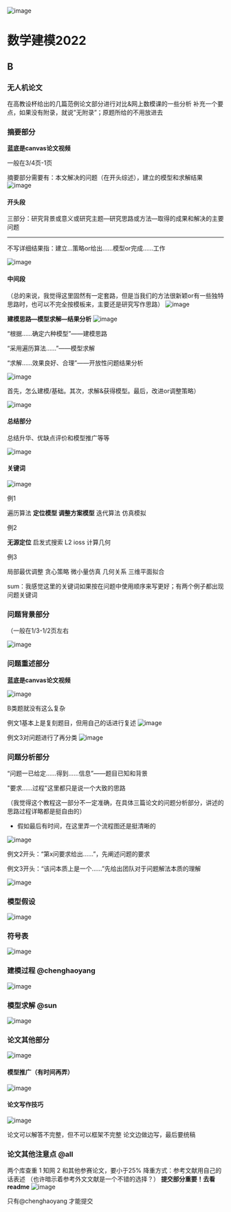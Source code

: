 ![image](https://github.com/CUMCM2023-111/Essay-writing/assets/136955812/530f2659-3b9f-4cce-af3e-4a7403deafde)




# 数学建模2022

## B

### 无人机论文

在高教设杯给出的几篇范例论文部分进行对比&网上数模课的一些分析
补充一个要点，如果没有附录，就说”无附录”；原题所给的不用放进去


### 摘要部分
**蓝底是canvas论文视频**


一般在3/4页-1页

摘要部分需要有：本文解决的问题（在开头综述），建立的模型和求解结果
![image](https://github.com/CUMCM2023-111/Essay-writing/assets/136955812/a8ba38e4-58de-4f23-a9a1-01426cd82806)



#### 开头段

三部分：研究背景或意义或研究主题—研究思路或方法—取得的成果和解决的主要问题



---


不写详细结果指：建立…策略or给出……模型or完成……工作

![image](https://github.com/CUMCM2023-111/Essay-writing/assets/136955812/19fbda67-7a7d-4a40-a787-998559dc03a6)


#### 中间段

（总的来说，我觉得这里固然有一定套路，但是当我们的方法很新颖or有一些独特思路时，也可以不完全按模板来，主要还是研究写作思路）
![image](https://github.com/CUMCM2023-111/Essay-writing/assets/136955812/5855f672-c2df-4ec7-a8af-7f503c0c6578)





**建模思路—模型求解—结果分析**
![image](https://github.com/CUMCM2023-111/Essay-writing/assets/136955812/4a55dda7-f6a2-4f93-8cd5-a0b41055e6cc)





“根据……确定六种模型”——建模思路

“采用遍历算法……”——模型求解

“求解……效果良好、合理”——开放性问题结果分析

![image](https://github.com/CUMCM2023-111/Essay-writing/assets/136955812/366c1ee6-f806-477f-a751-8710c9e4a67d)

首先，怎么建模/基础。其次，求解&获得模型。最后，改进or调整策略）

![image](https://github.com/CUMCM2023-111/Essay-writing/assets/136955812/accb87ca-daed-4fdd-869c-d147e4e9ff80)


#### 总结部分

总结升华、优缺点评价和模型推广等等

![image](https://github.com/CUMCM2023-111/Essay-writing/assets/136955812/a027c636-c0b9-4705-a25a-8701a1b75428)


#### 关键词
![image](https://github.com/CUMCM2023-111/Essay-writing/assets/136955812/940b676f-d2c5-4d1f-b268-d1ba62b51675)



例1

遍历算法  **定位模型  调整方案模型**  迭代算法  仿真模拟

例2

**无源定位**  启发式搜索  L2 ioss 计算几何

例3

局部最优调整  贪心策略  微小量仿真  几何关系  三维平面拟合

sum：我感觉这里的关键词如果按在问题中使用顺序来写更好；有两个例子都出现问题关键词



### 问题背景部分

（一般在1/3-1/2页左右

![image](https://github.com/CUMCM2023-111/Essay-writing/assets/136955812/36dcd7b5-0b32-47fc-b0f2-cf5afe329986)




### 问题重述部分
**蓝底是canvas论文视频**



![image](https://github.com/CUMCM2023-111/Essay-writing/assets/136955812/31b61d3b-ce0b-4e7c-9a57-9250cb002108)

B类题就没有这么复杂

例文1基本上是复刻题目，但用自己的话进行复述
![image](https://github.com/CUMCM2023-111/Essay-writing/assets/136955812/1899b68d-c7fc-4a93-a71f-051184c1655c)


例文3对问题进行了再分类
![image](https://github.com/CUMCM2023-111/Essay-writing/assets/136955812/09e3b660-2cb9-4ba4-8dc1-6024f4c768b8)



### 问题分析部分



“问题一已给定……得到……信息”——题目已知和背景

"要求……过程"这里都只是说一个大致的思路

（我觉得这个教程这一部分不一定准确，在具体三篇论文的问题分析部分，讲述的思路过程详略都是挺自由的）

- 假如最后有时间，在这里弄一个流程图还是挺清晰的

![image](https://github.com/CUMCM2023-111/Essay-writing/assets/136955812/7a76a93c-2352-41b7-b96f-a93d1841392c)






例文2开头：“第x问要求给出……”，先阐述问题的要求

例文3开头：“该问本质上是一个……”先给出团队对于问题解法本质的理解

![image](https://github.com/CUMCM2023-111/Essay-writing/assets/136955812/eb2974cc-a2e0-43d1-ba35-c32f5d5938a7)

### 模型假设
![image](https://github.com/CUMCM2023-111/Essay-writing/assets/136955812/00e4ffc5-cad7-4f81-b008-a7aa43b1e3c9)

### 符号表
![image](https://github.com/CUMCM2023-111/Essay-writing/assets/136955812/ec687459-13c1-4cd3-a864-f0673fd09958)

### 建模过程 @chenghaoyang
![image](https://github.com/CUMCM2023-111/Essay-writing/assets/136955812/bdfede79-0fce-44cf-926e-f657282dadf2)

### 模型求解 @sun
![image](https://github.com/CUMCM2023-111/Essay-writing/assets/136955812/8b7124b9-df74-4689-a136-d91a1399be1b)

### 论文其他部分

![image](https://github.com/CUMCM2023-111/Essay-writing/assets/136955812/c389b2da-e108-4e5f-b6ae-82ae61314610)
#### 模型推广（有时间再弄）
![image](https://github.com/CUMCM2023-111/Essay-writing/assets/136955812/f8276228-b802-484d-8e8a-030decc682b1)

#### 论文写作技巧
![image](https://github.com/CUMCM2023-111/Essay-writing/assets/136955812/b6d8f9ef-67a1-4ced-9311-43a68481ee66)

论文可以解答不完整，但不可以框架不完整
论文边做边写，最后要统稿

### 论文其他注意点 @all
两个库查重 1 知网 2 和其他参赛论文，要小于25%
降重方式：参考文献用自己的话表述
（也许暗示着参考外文文献是一个不错的选择？）
**提交部分重要！去看readme**
![image](https://github.com/CUMCM2023-111/Essay-writing/assets/136955812/6ca96a8a-dd00-45a8-b1d0-fac43c8d9f7e)

只有@chenghaoyang 才能提交








































